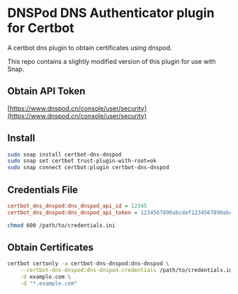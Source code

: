 # DNSPod DNS Authenticator plugin for Certbot

A certbot dns plugin to obtain certificates using dnspod.

This repo contains a slightly modified version of this plugin for use with Snap.

## Obtain API Token
[https://www.dnspod.cn/console/user/security](https://www.dnspod.cn/console/user/security)


## Install

```bash
sudo snap install certbot-dns-dnspod
sudo snap set certbot trust-plugin-with-root=ok
sudo snap connect certbot:plugin certbot-dns-dnspod
```

## Credentials File

```ini
certbot_dns_dnspod:dns_dnspod_api_id = 12345
certbot_dns_dnspod:dns_dnspod_api_token = 1234567890abcdef1234567890abcdef
```

```bash
chmod 600 /path/to/credentials.ini
```


## Obtain Certificates

```bash
certbot certonly -a certbot-dns-dnspod:dns-dnspod \
    --certbot-dns-dnspod:dns-dnspod-credentials /path/to/credentials.ini \
    -d example.com \
    -d "*.example.com"
```

